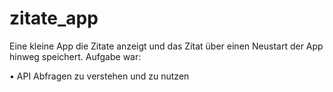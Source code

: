 # zitate_app

Eine kleine App die Zitate anzeigt und das Zitat über einen Neustart der App hinweg speichert.
Aufgabe war:

 • API Abfragen zu verstehen und zu nutzen
